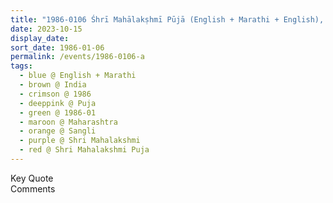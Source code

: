 ```yaml
---
title: "1986-0106 Śhrī Mahālakṣhmī Pūjā (English + Marathi + English), Ascent Is the Main Attention, Sangli, Maharashtra, India"
date: 2023-10-15
display_date: 
sort_date: 1986-01-06
permalink: /events/1986-0106-a
tags:
  - blue @ English + Marathi
  - brown @ India
  - crimson @ 1986
  - deeppink @ Puja
  - green @ 1986-01
  - maroon @ Maharashtra
  - orange @ Sangli
  - purple @ Shri Mahalakshmi 
  - red @ Shri Mahalakshmi Puja
---
```


<wave-list>
  <list-title color="green" width="75">Key Quote</list-title>
  <list-item color="BlanchedAlmond"  width="200"></list-item>
  <list-item color="Lavender"></list-item>
  <list-item color="BlanchedAlmond"></list-item>
</wave-list>

<br>

<wave-list>
  <list-title color="green" width="75">Comments</list-title>
  <list-item color="BlanchedAlmond"  width="200"></list-item>
  <list-item color="Lavender"></list-item>
  <list-item color="BlanchedAlmond"></list-item>
</wave-list>